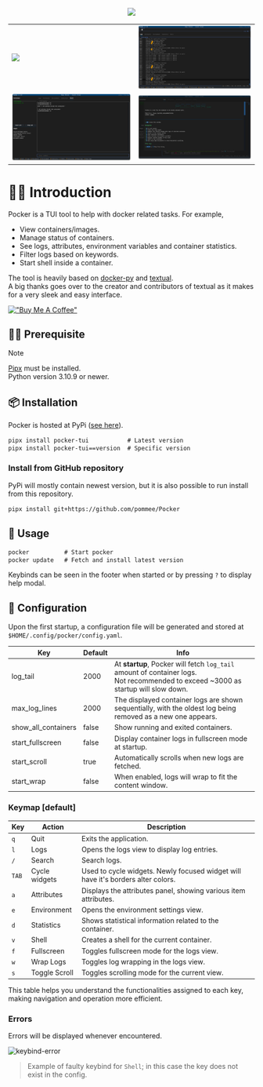 <p align="center">
  <img src="https://github.com/pommee/Pocker/blob/main/resources/pocker-name.png?raw=true" />
  <table>
    <tr>
        <td>
            <img width="100%" src="https://github.com/pommee/Pocker/blob/main/resources/home-preview.png?raw=true">
        </td>
        <td>
            <img width="100%" src="https://github.com/pommee/Pocker/blob/main/resources/search-logs.png?raw=true">
        </td>
    </tr>
    <tr>
        <td>
            <img width="100%" src="https://github.com/pommee/Pocker/blob/main/resources/shell-preview.png?raw=true">
        </td>
        <td>
            <img width="100%" src="https://github.com/pommee/Pocker/blob/main/resources/help-screen-preview.png?raw=true">
        </td>
    </tr>
  </table>
</p>

# 👋🏼 Introduction

Pocker is a TUI tool to help with docker related tasks. For example,

- View containers/images.
- Manage status of containers.
- See logs, attributes, environment variables and container statistics.
- Filter logs based on keywords.
- Start shell inside a container.

The tool is heavily based on [docker-py](https://docker-py.readthedocs.io/en/stable/index.html) and [textual](https://github.com/textualize/textual/).  
A big thanks goes over to the creator and contributors of textual as it makes for a very sleek and easy interface.

[!["Buy Me A Coffee"](https://www.buymeacoffee.com/assets/img/custom_images/orange_img.png)](https://buymeacoffee.com/pommee)

## 🤏🏼 Prerequisite

> [!NOTE]
> [Pipx](https://pipx.pypa.io/stable/installation/) must be installed.  
> Python version 3.10.9 or newer.

## 📦 Installation

Pocker is hosted at PyPi ([see here](https://pypi.org/project/pocker-tui/)).


```shell
pipx install pocker-tui           # Latest version
pipx install pocker-tui==version  # Specific version
```

### Install from GitHub repository

PyPi will mostly contain newest version, but it is also possible to run install from this repository.

```bash
pipx install git+https://github.com/pommee/Pocker
```

## 🚦 Usage

```shell
pocker          # Start pocker
pocker update   # Fetch and install latest version
```

Keybinds can be seen in the footer when started or by pressing `?` to display help modal.

## 🔧 Configuration

Upon the first startup, a configuration file will be generated and stored at `$HOME/.config/pocker/config.yaml`.

| Key                 | Default | Info                                                                                                                                  |
| ------------------- | ------- | ------------------------------------------------------------------------------------------------------------------------------------- |
| log_tail            | 2000    | At **startup**, Pocker will fetch `log_tail` amount of container logs.<br> Not recommended to exceed ~3000 as startup will slow down. |
| max_log_lines       | 2000    | The displayed container logs are shown sequentially, with the oldest log being removed as a new one appears.                          |
| show_all_containers | false   | Show running and exited containers.                                                                                                   |
| start_fullscreen    | false   | Display container logs in fullscreen mode at startup.                                                                                 |
| start_scroll        | true    | Automatically scrolls when new logs are fetched.                                                                                      |
| start_wrap          | false   | When enabled, logs will wrap to fit the content window.                                                                               |

### Keymap [default]

| Key   | Action        | Description                                                                      |
| ----- | ------------- | -------------------------------------------------------------------------------- |
| `q`   | Quit          | Exits the application.                                                           |
| `l`   | Logs          | Opens the logs view to display log entries.                                      |
| `/`   | Search        | Search logs.                                                                     |
| `TAB` | Cycle widgets | Used to cycle widgets. Newly focused widget will have it's borders alter colors. |
| `a`   | Attributes    | Displays the attributes panel, showing various item attributes.                  |
| `e`   | Environment   | Opens the environment settings view.                                             |
| `d`   | Statistics    | Shows statistical information related to the container.                          |
| `v`   | Shell         | Creates a shell for the current container.                                       |
| `f`   | Fullscreen    | Toggles fullscreen mode for the logs view.                                       |
| `w`   | Wrap Logs     | Toggles log wrapping in the logs view.                                           |
| `s`   | Toggle Scroll | Toggles scrolling mode for the current view.                                     |

This table helps you understand the functionalities assigned to each key, making navigation and operation more efficient.

### Errors

Errors will be displayed whenever encountered.

![keybind-error](https://github.com/pommee/Pocker/blob/main/resources/keybind-error.png?raw=true)

> Example of faulty keybind for `Shell`; in this case the key does not exist in the config.
